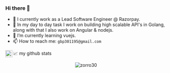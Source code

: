 ### Hi there 👋

<!--
**Zorro30/Zorro30** is a ✨ _special_ ✨ repository because its `README.md` (this file) appears on your GitHub profile.

Here are some ideas to get you started:
-->

- 🔭  I currently work as a Lead Software Engineer @ Razorpay.
- 💼  In my day to day task I work on building high scalable API's in Golang, along with that I also work on Angular & nodejs.
- 🌱  I’m currently learning vuejs.
- 📫 How to reach me: `gbp301195@gmail.com`

<a href="https://www.linkedin.com/in/gpeeeee/">
  <img align="left" alt="Gaurang's LinkedIN" width="22px" src="https://upload.wikimedia.org/wikipedia/commons/8/81/LinkedIn_icon.svg" />
</a>



📈 my github stats

<p align="center"> <img src="https://github-readme-stats.vercel.app/api?username=zorro30&show_icons=true&theme=gotham" alt="zorro30" />

